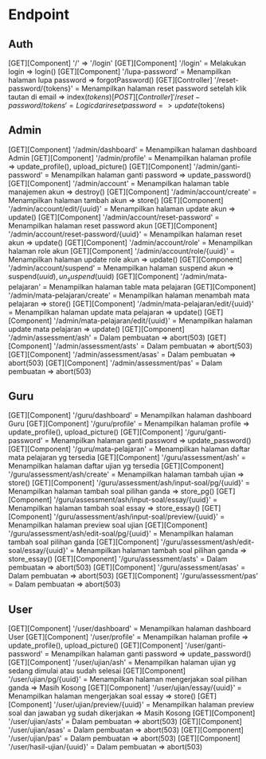 # Endpoint

## Auth
[GET][Component] '/' => '/login'
[GET][Component] '/login' = Melakukan login => login()
[GET][Component] '/lupa-password' = Menampilkan halaman lupa password => forgotPassword()
[GET][Controller] '/reset-password/{tokens}' = Menampilkan halaman reset password setelah klik tautan di email => index($tokens)
[POST][Controller] '/reset-password/{tokens}' = Logic dari reset password => update($tokens)

## Admin
[GET][Component] '/admin/dashboard' = Menampilkan halaman dashboard Admin
[GET][Component] '/admin/profile' = Menampilkan halaman profile => update_profile(), upload_picture()
[GET][Component] '/admin/ganti-password' = Menampilkan halaman ganti password => update_password()
[GET][Component] '/admin/account' = Menampilkan halaman table manajemen akun => destroy()
[GET][Component] '/admin/account/create' = Menampilkan halaman tambah akun => store()
[GET][Component] '/admin/account/edit/{uuid}' = Menampilkan halaman update akun => update()
[GET][Component] '/admin/account/reset-password' = Menampilkan halaman reset password akun
[GET][Component] '/admin/account/reset-password/{uuid}' = Menampilkan halaman reset akun => update() 
[GET][Component] '/admin/account/role' = Menampilkan halaman role akun
[GET][Component] '/admin/account/role/{uuid}' = Menampilkan halaman update role akun => update() 
[GET][Component] '/admin/account/suspend' = Menampilkan halaman suspend akun => suspend($uuid), un_suspend($uuid) 
[GET][Component] '/admin/mata-pelajaran' = Menampilkan halaman table mata pelajaran 
[GET][Component] '/admin/mata-pelajaran/create' = Menampilkan halaman menambah mata pelajaran => store() 
[GET][Component] '/admin/mata-pelajaran/edit/{uuid}' = Menampilkan halaman update mata pelajaran => update()
[GET][Component] '/admin/mata-pelajaran/edit/{uuid}' = Menampilkan halaman update mata pelajaran => update()
[GET][Component] '/admin/assessment/ash' = Dalam pembuatan => abort(503)
[GET][Component] '/admin/assessment/asts' = Dalam pembuatan => abort(503)
[GET][Component] '/admin/assessment/asas' = Dalam pembuatan => abort(503)
[GET][Component] '/admin/assessment/pas' = Dalam pembuatan => abort(503)

## Guru
[GET][Component] '/guru/dashboard' = Menampilkan halaman dashboard Guru
[GET][Component] '/guru/profile' = Menampilkan halaman profile => update_profile(), upload_picture()
[GET][Component] '/guru/ganti-password' = Menampilkan halaman ganti password => update_password()
[GET][Component] '/guru/mata-pelajaran' = Menampilkan halaman daftar mata pelajaran yg tersedia
[GET][Component] '/guru/assessment/ash' = Menampilkan halaman daftar ujian yg tersedia
[GET][Component] '/guru/assessment/ash/create' = Menampilkan halaman tambah ujian => store()
[GET][Component] '/guru/assessment/ash/input-soal/pg/{uuid}' = Menampilkan halaman tambah soal pilihan ganda => store_pg()
[GET][Component] '/guru/assessment/ash/input-soal/essay/{uuid}' = Menampilkan halaman tambah soal essay => store_essay()
[GET][Component] '/guru/assessment/ash/input-soal/preview/{uuid}' = Menampilkan halaman preview soal ujian
[GET][Component] '/guru/assessment/ash/edit-soal/pg/{uuid}' = Menampilkan halaman tambah soal pilihan ganda
[GET][Component] '/guru/assessment/ash/edit-soal/essay/{uuid}' = Menampilkan halaman tambah soal pilihan ganda => store_essay()
[GET][Component] '/guru/assessment/asts' = Dalam pembuatan => abort(503)
[GET][Component] '/guru/assessment/asas' = Dalam pembuatan => abort(503)
[GET][Component] '/guru/assessment/pas' = Dalam pembuatan => abort(503)

## User
[GET][Component] '/user/dashboard' = Menampilkan halaman dashboard User
[GET][Component] '/user/profile' = Menampilkan halaman profile => update_profile(), upload_picture()
[GET][Component] '/user/ganti-password' = Menampilkan halaman ganti password => update_password()
[GET][Component] '/user/ujian/ash' = Menampilkan halaman ujian yg sedang dimulai atau sudah selesai
[GET][Component] '/user/ujian/pg/{uuid}' = Menampilkan halaman mengerjakan soal pilihan ganda => Masih Kosong
[GET][Component] '/user/ujian/essay/{uuid}' = Menampilkan halaman mengerjakan soal essay => store() 
[GET][Component] '/user/ujian/preview/{uuid}' = Menampilkan halaman preview soal dan jawaban yg sudah dikerjakan => Masih Kosong
[GET][Component] '/user/ujian/asts' = Dalam pembuatan => abort(503)
[GET][Component] '/user/ujian/asas' = Dalam pembuatan => abort(503)
[GET][Component] '/user/ujian/pas' = Dalam pembuatan => abort(503)
[GET][Component] '/user/hasil-ujian/{uuid}' = Dalam pembuatan => abort(503)
